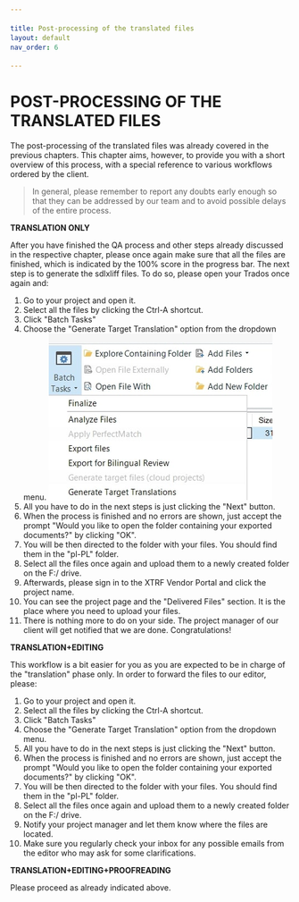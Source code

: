 ```yaml
---

title: Post-processing of the translated files
layout: default
nav_order: 6

---
```

POST-PROCESSING OF THE TRANSLATED FILES
===============
The post-processing of the translated files was already covered in the previous chapters. This chapter aims, however, to provide you with a short overview of this process, with a
special reference to various workflows ordered by the client. 

>In general, please remember to report any doubts early enough so that they can be addressed by our team and to avoid possible delays of the entire process.

**TRANSLATION ONLY**

After you have finished the QA process and other steps already discussed in the respective chapter, please once again make sure that all the files are finished, which is indicated by the 100% score in the progress bar.
The next step is to generate the sdlxliff files. To do so, please open your Trados once again and:
1. Go to your project and open it.
2. Select all the files by clicking the Ctrl-A shortcut. 
3. Click "Batch Tasks"
4. Choose the "Generate Target Translation" option from the dropdown menu.
   ![batch](batchtasks.jpg.jpg)
6. All you have to do in the next steps is just clicking the "Next" button. 
7. When the process is finished and no errors are shown, just accept the prompt "Would you like to open the folder containing your exported documents?" by clicking "OK".
8. You will be then directed to the folder with your files. You should find them in the "pl-PL" folder.
9. Select all the files once again and upload them to a newly created folder on the F:/ drive. 
10. Afterwards, please sign in to the XTRF Vendor Portal and click the project name.
11. You can see the project page and the "Delivered Files" section. It is the place where you need to upload your files. 
12. There is nothing more to do on your side. The project manager of our client will get notified that we are done. Congratulations!

**TRANSLATION+EDITING**

This workflow is a bit easier for you as you are expected to be in charge of the "translation" phase only. In order to forward the files to our editor, please:

1. Go to your project and open it.
2. Select all the files by clicking the Ctrl-A shortcut. 
3. Click "Batch Tasks"
4. Choose the "Generate Target Translation" option from the dropdown menu.
5. All you have to do in the next steps is just clicking the "Next" button. 
6. When the process is finished and no errors are shown, just accept the prompt "Would you like to open the folder containing your exported documents?" by clicking "OK".
7. You will be then directed to the folder with your files. You should find them in the "pl-PL" folder.
8. Select all the files once again and upload them to a newly created folder on the F:/ drive. 
9. Notify your project manager and let them know where the files are located.
10. Make sure you regularly check your inbox for any possible emails from the editor who may ask for some clarifications.

**TRANSLATION+EDITING+PROOFREADING**

Please proceed as already indicated above. 
